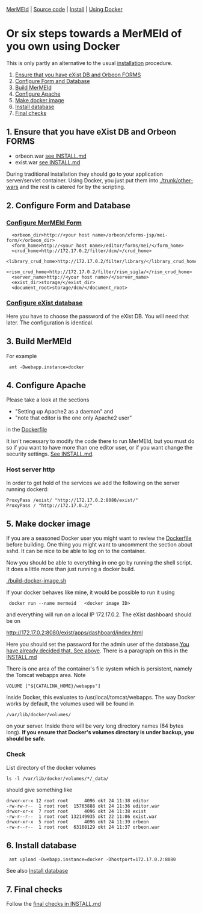 

[MerMEId](../README.md) | [Source code](./README.md) | [Install](INSTALL.md) | [Using Docker](USING_DOCKER.md)

# Or six steps towards a MerMEId of you own using Docker 

This is only partly an alternative to the usual [installation](INSTALL.md) procedure.

1. [Ensure that you have eXist DB and Orbeon FORMS](#1-ensure-that-you-have-exist-db-and-orbeon-forms)
2. [Configure Form and Database](#2-configure-form-and-database)
3. [Build MerMEId](#3-build-mermeid)
4. [Configure Apache](#4-configure-apache)
5. [Make docker image](#5-make-docker-image)
6. [Install database](#6-install-database)
7. [Final checks](#7-final-checks)

## 1. Ensure that you have eXist DB and Orbeon FORMS

* orbeon.war [see INSTALL.md](INSTALL.md#4-install-orbeon)
* exist.war [see INSTALL.md](INSTALL.md#3-install-exist-db)

During traditional installation they should go to your application
server/servlet container. Using Docker, you just put them into
[./trunk/other-wars](./other-wars) and the rest is catered for by the
scripting.

## 2. Configure Form and Database

### [Configure MerMEId Form](INSTALL.md#5-configure-mermeid-form)

```
  <orbeon_dir>http://<your host name>/orbeon/xforms-jsp/mei-form/</orbeon_dir>
  <form_home>http://<your host name>/editor/forms/mei/</form_home>
  <crud_home>http://172.17.0.2/filter/dcm/</crud_home>
  <library_crud_home>http://172.17.0.2/filter/library/</library_crud_home>
  <rism_crud_home>http://172.17.0.2/filter/rism_sigla/</rism_crud_home>
  <server_name>http://<your host name>/</server_name>  
  <exist_dir>storage/</exist_dir>
  <document_root>storage/dcm/</document_root>
```  


### [Configure eXist database](INSTALL.md#6-configure-database)

Here you have to choose the password of the eXist DB. You will need
that later. The configuration is identical. 

## 3. Build MerMEId

For example

```
 ant -Dwebapp.instance=docker

```
## 4. Configure Apache

Please take a look at the sections 

* "Setting up Apache2 as a daemon" and 
* "note that editor is the one only Apache2 user"

in the [Dockerfile](./Dockerfile)

It isn't necessary to modify the code there to run MerMEId, but you
must do so if you want to have more than one editor user, or if you
want change the security settings. [See INSTALL.md](./INSTALL.md#more-httpd).

### Host server http

In order to get hold of the services we add the following on the server running dockerd:

```
ProxyPass /exist/ "http://172.17.0.2:8080/exist/"
ProxyPass / "http://172.17.0.2/"

```
    						
## 5. Make docker image

If you are a seasoned Docker user you might want to review the
[Dockerfile](./Dockerfile) before building. One thing you might want
to uncomment the section about sshd. It can be nice to be able to log
on to the container.

Now you should be able to everything in one go by running the shell
script. It does a little more than just running a docker build.

[./build-docker-image.sh](./trunk/build-docker-image.sh)
    						
If your docker behaves like mine, it would be possible to run it using

```
 docker run --name mermeid   <docker image ID>

```    						

and everything will run on a local IP 172.17.0.2. The eXist dashboard should be on

http://172.17.0.2:8080/exist/apps/dashboard/index.html

Here you should set the password for the admin user of the
database.[You have already decided that. See
above](#2-configure-form-and-database). There is a paragraph on this in the [INSTALL.md](INSTALL.md#exist-db-password)


There is one area of the container's file system which is persistent,
namely the Tomcat webapps area. Note

```
VOLUME ["${CATALINA_HOME}/webapps"]

```

Inside Docker, this evaluates to /usr/local/tomcat/webapps. The way
Docker works by default, the volumes used will be found in

```
/var/lib/docker/volumes/

``` 

on your server. Inside there will be very long directory names (64
bytes long). **If you ensure that Docker's volumes directory is under backup,
you should be safe.**

### Check

List directory of the docker volumes

```
ls -l /var/lib/docker/volumes/*/_data/ 

```

should give something like

```
drwxr-xr-x 12 root root      4096 okt 24 11:38 editor
-rw-rw-r--  1 root root  15763888 okt 24 11:36 editor.war
drwxr-xr-x  7 root root      4096 okt 24 11:38 exist
-rw-r--r--  1 root root 132149935 okt 22 11:06 exist.war
drwxr-xr-x  5 root root      4096 okt 24 11:39 orbeon
-rw-r--r--  1 root root  63168129 okt 24 11:37 orbeon.war

```

## 6. Install database

```
 ant upload -Dwebapp.instance=docker -Dhostport=172.17.0.2:8080

```

See also [Install database](INSTALL.md#8-install-database)

## 7. Final checks

Follow the [final checks in INSTALL.md](INSTALL.md#final-checks)
